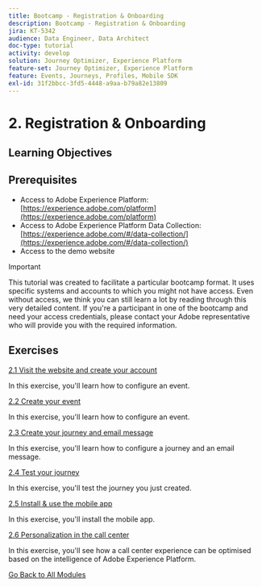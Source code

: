 ```yaml
---
title: Bootcamp - Registration & Onboarding
description: Bootcamp - Registration & Onboarding
jira: KT-5342
audience: Data Engineer, Data Architect
doc-type: tutorial
activity: develop
solution: Journey Optimizer, Experience Platform
feature-set: Journey Optimizer, Experience Platform
feature: Events, Journeys, Profiles, Mobile SDK
exl-id: 31f2bbcc-3fd5-4448-a9aa-b79a82e13809
---
```

# 2. Registration & Onboarding

## Learning Objectives

## Prerequisites

- Access to Adobe Experience Platform: [https://experience.adobe.com/platform](https://experience.adobe.com/platform)
- Access to Adobe Experience Platform Data Collection: [https://experience.adobe.com/#/data-collection/](https://experience.adobe.com/#/data-collection/)
- Access to the demo website

>[!IMPORTANT]
>
>This tutorial was created to facilitate a particular bootcamp format. It uses specific systems and accounts to which you might not have access. Even without access, we think you can still learn a lot by reading through this very detailed content. If you're a participant in one of the bootcamp and need your access credentials, please contact your Adobe representative who will provide you with the required information.

## Exercises

[2.1 Visit the website and create your account](./ex1.md)

In this exercise, you'll learn how to configure an event.

[2.2 Create your event](./ex2.md)

In this exercise, you'll learn how to configure an event.

[2.3 Create your journey and email message](./ex3.md)

In this exercise, you'll learn how to configure a journey and an email message.

[2.4 Test your journey](./ex4.md)

In this exercise, you'll test the journey you just created.

[2.5 Install & use the mobile app](./ex5.md)

In this exercise, you'll install the mobile app.

[2.6 Personalization in the call center](./ex6.md)

In this exercise, you'll see how a call center experience can be optimised based on the intelligence of Adobe Experience Platform.

[Go Back to All Modules](../../overview.md)

